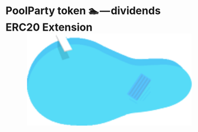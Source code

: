 # PoolParty token 🏊 — dividends ERC20 Extension <img align="right" src="PoolPartyToken-small.png" height="250px" alt="PoolParty token">
